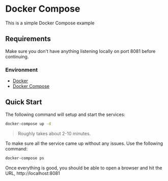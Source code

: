 # Docker Compose
This is a simple Docker Compose example

## Requirements
Make sure you don't have anything listening locally on port 8081 before continuing.

### Environment
* [Docker](https://docs.docker.com/engine/getstarted/step_one/)
* [Docker Compose](https://docs.docker.com/compose/install/)

## Quick Start
The following command will setup and start the services:

```bash
docker-compose up -d
```
> Roughly takes about 2-10 minutes.

To make sure all the service came up without any issues. Use the following command:

```bash
docker-compose ps
```

Once everything is good, you should be able to open a browser and hit the URL, http://localhost:8081
